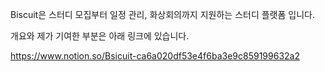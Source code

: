 Biscuit은 스터디 모집부터 일정 관리, 화상회의까지 지원하는 스터디 플랫폼 입니다.

개요와 제가 기여한 부분은 아래 링크에 있습니다.

https://www.notion.so/Bsicuit-ca6a020df53e4f6ba3e9c859199632a2
